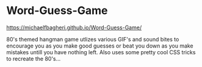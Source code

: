 # Word-Guess-Game

https://michaelfbagheri.github.io/Word-Guess-Game/

80's themed hangman game utlizes various GIF's and sound bites to encourage you as you make good guesses or beat you down as you make mistakes untill you have nothing left.  Also uses some pretty cool CSS tricks to recreate the 80's...
